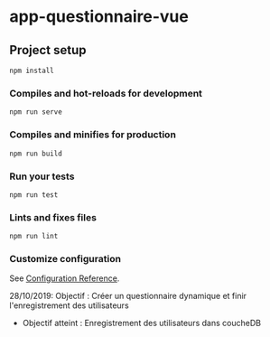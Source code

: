 # app-questionnaire-vue

## Project setup
```
npm install
```

### Compiles and hot-reloads for development
```
npm run serve
```

### Compiles and minifies for production
```
npm run build
```

### Run your tests
```
npm run test
```

### Lints and fixes files
```
npm run lint
```

### Customize configuration
See [Configuration Reference](https://cli.vuejs.org/config/).

28/10/2019:
Objectif : Créer un questionnaire dynamique et finir l'enregistrement des utilisateurs
- Objectif atteint : Enregistrement des utilisateurs dans coucheDB

